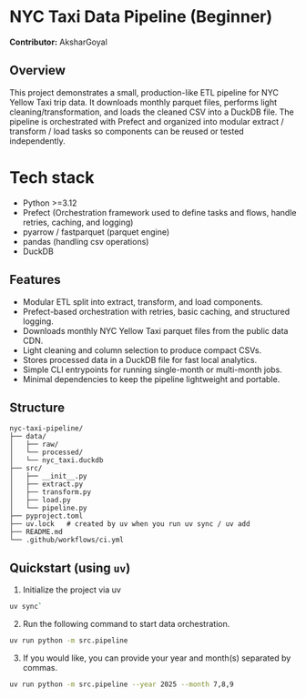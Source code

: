 
# NYC Taxi Data Pipeline (Beginner)

**Contributor:** AksharGoyal

## Overview
This project demonstrates a small, production-like ETL pipeline for NYC Yellow Taxi trip data. It downloads monthly parquet files, performs light cleaning/transformation, and loads the cleaned CSV into a DuckDB file. The pipeline is orchestrated with Prefect and organized into modular extract / transform / load tasks so components can be reused or tested independently.  

# Tech stack
- Python >=3.12
- Prefect (Orchestration framework used to define tasks and flows, handle retries, caching, and logging)
- pyarrow / fastparquet (parquet engine)
- pandas (handling csv operations)
- DuckDB

## Features
- Modular ETL split into extract, transform, and load components.
- Prefect-based orchestration with retries, basic caching, and structured logging.
- Downloads monthly NYC Yellow Taxi parquet files from the public data CDN.
- Light cleaning and column selection to produce compact CSVs.
- Stores processed data in a DuckDB file for fast local analytics.
- Simple CLI entrypoints for running single-month or multi-month jobs.
- Minimal dependencies to keep the pipeline lightweight and portable.


## Structure
```
nyc-taxi-pipeline/
├── data/
│   ├── raw/
│   └── processed/
│   └── nyc_taxi.duckdb
├── src/
│   ├── __init__.py
│   ├── extract.py
│   ├── transform.py
│   ├── load.py
│   └── pipeline.py
├── pyproject.toml
├── uv.lock   # created by uv when you run uv sync / uv add
├── README.md
└── .github/workflows/ci.yml
```

## Quickstart (using `uv`)

1. Initialize the project via uv
```sh
uv sync`
```
2. Run the following command to start data orchestration.
```sh
uv run python -m src.pipeline
```
3. If you would like, you can provide your year and month(s) separated by commas.
```sh
uv run python -m src.pipeline --year 2025 --month 7,8,9
```
